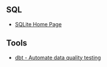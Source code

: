 
## SQL
- [SQLite Home Page ](https://www.sqlite.org/index.html)
  
## Tools
- [dbt - Automate data quality testing ](https://www.getdbt.com/)